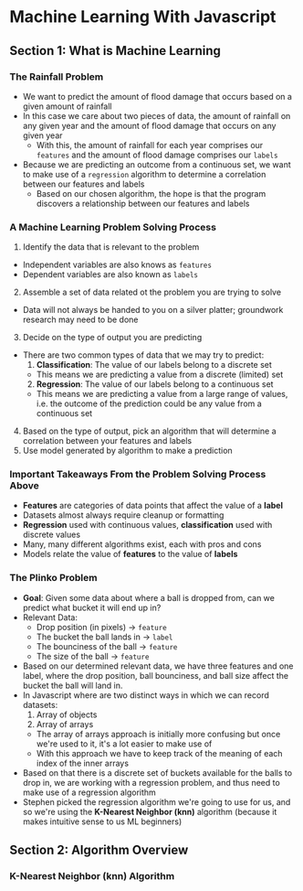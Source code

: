 # Machine Learning With Javascript

## Section 1: What is Machine Learning

### The Rainfall Problem
* We want to predict the amount of flood damage that occurs based on a given amount of rainfall
* In this case we care about two pieces of data, the amount of rainfall on any given year and the amount of flood damage that occurs on any given year
  * With this, the amount of rainfall for each year comprises our `features` and the amount of flood damage comprises our `labels`
* Because we are predicting an outcome from a continuous set, we want to make use of a `regression` algorithm to determine a correlation between our features and labels
  * Based on our chosen algorithm, the hope is that the program discovers a relationship between our features and labels

### A Machine Learning Problem Solving Process
1. Identify the data that is relevant to the problem
  * Independent variables are also knows as `features`
  * Dependent variables are also known as `labels`
2. Assemble a set of data related ot the problem you are trying to solve
  * Data will not always be handed to you on a silver platter; groundwork research may need to be done
3. Decide on the type of output you are predicting
  * There are two common types of data that we may try to predict:
    1. **Classification**: The value of our labels belong to a discrete set
      * This means we are predicting a value from a discrete (limited) set
    2. **Regression**: The value of our labels belong to a continuous set
      * This means we are predicting a value from a large range of values, i.e. the outcome of the prediction could be any value from a continuous set
4. Based on the type of output, pick an algorithm that will determine a correlation between your features and labels
5. Use model generated by algorithm to make a prediction

### Important Takeaways From the Problem Solving Process Above
* **Features** are categories of data points that affect the value of a **label**
* Datasets almost always require cleanup or formatting
* **Regression** used with continuous values, **classification** used with discrete values
* Many, many different algorithms exist, each with pros and cons
* Models relate the value of **features** to the value of **labels**

### The Plinko Problem
* **Goal**: Given some data about where a ball is dropped from, can we predict what bucket it will end up in?
* Relevant Data:
  * Drop position (in pixels) -> `feature`
  * The bucket the ball lands in -> `label`
  * The bounciness of the ball -> `feature`
  * The size of the ball -> `feature`
* Based on our determined relevant data, we have three features and one label, where the drop position, ball bounciness, and ball size affect the bucket the ball will land in.
* In Javascript where are two distinct ways in which we can record datasets:
  1. Array of objects
  2. Array of arrays
    * The array of arrays approach is initially more confusing but once we're used to it, it's a lot easier to make use of
    * With this approach we have to keep track of the meaning of each index of the inner arrays
* Based on that there is a discrete set of buckets available for the balls to drop in, we are working with a regression problem, and thus need to make use of a regression algorithm
* Stephen picked the regression algorithm we're going to use for us, and so we're using the **K-Nearest Neighbor (knn)** algorithm (because it makes intuitive sense to us ML beginners)

## Section 2: Algorithm Overview

### K-Nearest Neighbor (knn) Algorithm